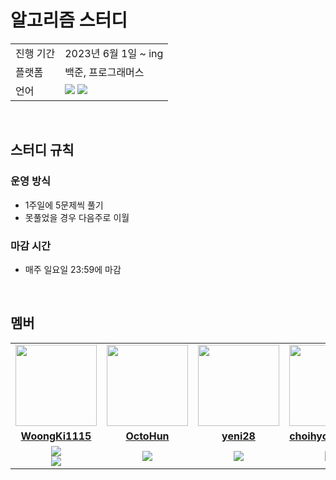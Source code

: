 # 알고리즘 스터디

<table>
  <tr>
    <td>진행 기간</td>
    <td>2023년 6월 1일 ~ ing </td>
  </tr>
  <tr>
    <td>플랫폼</td>
    <td>백준, 프로그래머스</td>
  </tr>
  <tr>
    <td>언어</td>
    <td><img src="https://img.shields.io/badge/Java-007396?style=flat&logo=OpenJDK&logoColor=white"/>
        <img src="https://img.shields.io/badge/-Python-3776AB?style=flat&logo=Python&logoColor=white"/> </td>
    </td>
  </tr>
</table>

<br/>


## 스터디 규칙

### 운영 방식

- 1주일에 5문제씩 풀기
- 못풀었을 경우 다음주로 이월
  
### 마감 시간

- 매주 일요일 23:59에 마감

<br/>

## 멤버

<table>
 <tr>
    <td align="center"><a href="https://github.com/jinny-l"><img src="https://avatars.githubusercontent.com/Woongki1115" width="130px;" alt=""></a></td>
    <td align="center"><a href="https://github.com/HyowonSin"><img src="https://avatars.githubusercontent.com/OctoHun" width="130px;" alt=""></a></td>
    <td align="center"><a href="https://github.com/jaea-kim"><img src="https://avatars.githubusercontent.com/yeni28" width="130px;" alt=""></a></td>
    <td align="center"><a href="https://github.com/JeonHyoChang"><img src="https://avatars.githubusercontent.com/choihyoingwoon" width="130px;" alt=""></a></td>
    <td align="center"><a href="https://github.com/Gwonwoo-Nam"><img src="https://avatars.githubusercontent.com/harimchung" width="130px;" alt=""></a></td>
    <td align="center"><a href="https://github.com/Gwonwoo-Nam"><img src="https://avatars.githubusercontent.com/chaeeunJdev" width="130px;" alt=""></a></td>
  </tr>
  <tr>
    <td align="center"><a href="https://github.com/WoongKi1115"><b>WoongKi1115</b></a></td>
    <td align="center"><a href="https://github.com/OctoHun"><b>OctoHun</b></a></td>
    <td align="center"><a href="https://github.com/yeni28"><b>yeni28</b></a></td>
    <td align="center"><a href="https://github.com/choihyoingwoon"><b>choihyoingwoon</b></a></td>
    <td align="center"><a href="https://github.com/harimchung"><b>harimchung</b></a></td>
    <td align="center"><a href="https://github.com/chaeeunJdev"><b>chaeeunJdev</b></a></td>
  </tr>
  <tr> 
    <td align="center"><img src="https://img.shields.io/badge/Java-007396?style=flat&logo=OpenJDK&logoColor=white"/><br/><img src="https://img.shields.io/badge/-Python-3776AB?style=flat&logo=Python&logoColor=white"/></td>
    <td align="center"><img src="https://img.shields.io/badge/-Python-3776AB?style=flat&logo=Python&logoColor=white"/> </td>
    <td align="center"><img src="https://img.shields.io/badge/-Python-3776AB?style=flat&logo=Python&logoColor=white"/> </td>
    <td align="center"><img src="https://img.shields.io/badge/-Python-3776AB?style=flat&logo=Python&logoColor=white"/> </td>
    <td align="center"><img src="https://img.shields.io/badge/-Python-3776AB?style=flat&logo=Python&logoColor=white"/> </td>
    <td align="center"><img src="https://img.shields.io/badge/-Python-3776AB?style=flat&logo=Python&logoColor=white"/> </td>
    
   
  </tr> 
</table>

<br/>



